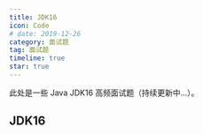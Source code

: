 ```yaml
---
title: JDK16
icon: Code
# date: 2019-12-26
category: 面试题
tag: 面试题
timeline: true
star: true
---
```


此处是一些 Java JDK16 高频面试题（持续更新中...）。

<!-- more -->

## JDK16
